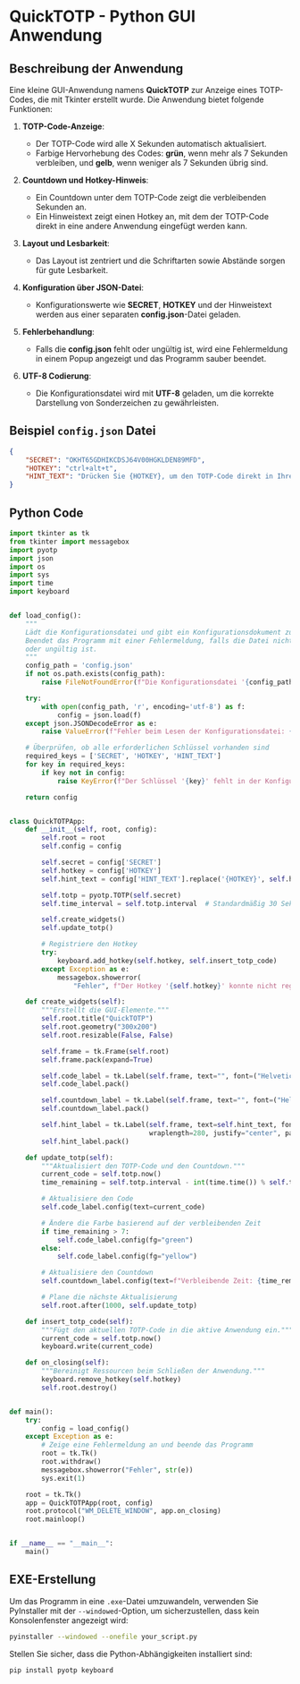 
# QuickTOTP - Python GUI Anwendung

## Beschreibung der Anwendung

Eine kleine GUI-Anwendung namens **QuickTOTP** zur Anzeige eines TOTP-Codes, die mit Tkinter erstellt wurde. Die Anwendung bietet folgende Funktionen:

1. **TOTP-Code-Anzeige**:
   - Der TOTP-Code wird alle X Sekunden automatisch aktualisiert.
   - Farbige Hervorhebung des Codes: **grün**, wenn mehr als 7 Sekunden verbleiben, und **gelb**, wenn weniger als 7 Sekunden übrig sind.

2. **Countdown und Hotkey-Hinweis**:
   - Ein Countdown unter dem TOTP-Code zeigt die verbleibenden Sekunden an.
   - Ein Hinweistext zeigt einen Hotkey an, mit dem der TOTP-Code direkt in eine andere Anwendung eingefügt werden kann.

3. **Layout und Lesbarkeit**:
   - Das Layout ist zentriert und die Schriftarten sowie Abstände sorgen für gute Lesbarkeit.

4. **Konfiguration über JSON-Datei**:
   - Konfigurationswerte wie **SECRET**, **HOTKEY** und der Hinweistext werden aus einer separaten **config.json**-Datei geladen.

5. **Fehlerbehandlung**:
   - Falls die **config.json** fehlt oder ungültig ist, wird eine Fehlermeldung in einem Popup angezeigt und das Programm sauber beendet.

6. **UTF-8 Codierung**:
   - Die Konfigurationsdatei wird mit **UTF-8** geladen, um die korrekte Darstellung von Sonderzeichen zu gewährleisten.

## Beispiel `config.json` Datei

```json
{
    "SECRET": "OKHT65GDHIKCDSJ64V00HGKLDEN89MFD",
    "HOTKEY": "ctrl+alt+t",
    "HINT_TEXT": "Drücken Sie {HOTKEY}, um den TOTP-Code direkt in Ihre Anwendung einzufügen."
}
```

## Python Code

```python
import tkinter as tk
from tkinter import messagebox
import pyotp
import json
import os
import sys
import time
import keyboard


def load_config():
    """
    Lädt die Konfigurationsdatei und gibt ein Konfigurationsdokument zurück.
    Beendet das Programm mit einer Fehlermeldung, falls die Datei nicht gefunden wird
    oder ungültig ist.
    """
    config_path = 'config.json'
    if not os.path.exists(config_path):
        raise FileNotFoundError(f"Die Konfigurationsdatei '{config_path}' wurde nicht gefunden.")

    try:
        with open(config_path, 'r', encoding='utf-8') as f:
            config = json.load(f)
    except json.JSONDecodeError as e:
        raise ValueError(f"Fehler beim Lesen der Konfigurationsdatei: {e}")

    # Überprüfen, ob alle erforderlichen Schlüssel vorhanden sind
    required_keys = ['SECRET', 'HOTKEY', 'HINT_TEXT']
    for key in required_keys:
        if key not in config:
            raise KeyError(f"Der Schlüssel '{key}' fehlt in der Konfigurationsdatei.")

    return config


class QuickTOTPApp:
    def __init__(self, root, config):
        self.root = root
        self.config = config

        self.secret = config['SECRET']
        self.hotkey = config['HOTKEY']
        self.hint_text = config['HINT_TEXT'].replace('{HOTKEY}', self.hotkey)

        self.totp = pyotp.TOTP(self.secret)
        self.time_interval = self.totp.interval  # Standardmäßig 30 Sekunden

        self.create_widgets()
        self.update_totp()

        # Registriere den Hotkey
        try:
            keyboard.add_hotkey(self.hotkey, self.insert_totp_code)
        except Exception as e:
            messagebox.showerror(
                "Fehler", f"Der Hotkey '{self.hotkey}' konnte nicht registriert werden.\n{e}")

    def create_widgets(self):
        """Erstellt die GUI-Elemente."""
        self.root.title("QuickTOTP")
        self.root.geometry("300x200")
        self.root.resizable(False, False)

        self.frame = tk.Frame(self.root)
        self.frame.pack(expand=True)

        self.code_label = tk.Label(self.frame, text="", font=("Helvetica", 24), pady=10)
        self.code_label.pack()

        self.countdown_label = tk.Label(self.frame, text="", font=("Helvetica", 14))
        self.countdown_label.pack()

        self.hint_label = tk.Label(self.frame, text=self.hint_text, font=("Helvetica", 10),
                                   wraplength=280, justify="center", pady=10)
        self.hint_label.pack()

    def update_totp(self):
        """Aktualisiert den TOTP-Code und den Countdown."""
        current_code = self.totp.now()
        time_remaining = self.totp.interval - int(time.time()) % self.totp.interval

        # Aktualisiere den Code
        self.code_label.config(text=current_code)

        # Ändere die Farbe basierend auf der verbleibenden Zeit
        if time_remaining > 7:
            self.code_label.config(fg="green")
        else:
            self.code_label.config(fg="yellow")

        # Aktualisiere den Countdown
        self.countdown_label.config(text=f"Verbleibende Zeit: {time_remaining}s")

        # Plane die nächste Aktualisierung
        self.root.after(1000, self.update_totp)

    def insert_totp_code(self):
        """Fügt den aktuellen TOTP-Code in die aktive Anwendung ein."""
        current_code = self.totp.now()
        keyboard.write(current_code)

    def on_closing(self):
        """Bereinigt Ressourcen beim Schließen der Anwendung."""
        keyboard.remove_hotkey(self.hotkey)
        self.root.destroy()


def main():
    try:
        config = load_config()
    except Exception as e:
        # Zeige eine Fehlermeldung an und beende das Programm
        root = tk.Tk()
        root.withdraw()
        messagebox.showerror("Fehler", str(e))
        sys.exit(1)

    root = tk.Tk()
    app = QuickTOTPApp(root, config)
    root.protocol("WM_DELETE_WINDOW", app.on_closing)
    root.mainloop()


if __name__ == "__main__":
    main()
```

## EXE-Erstellung

Um das Programm in eine `.exe`-Datei umzuwandeln, verwenden Sie PyInstaller mit der `--windowed`-Option, um sicherzustellen, dass kein Konsolenfenster angezeigt wird:

```bash
pyinstaller --windowed --onefile your_script.py
```

Stellen Sie sicher, dass die Python-Abhängigkeiten installiert sind:

```bash
pip install pyotp keyboard
```

